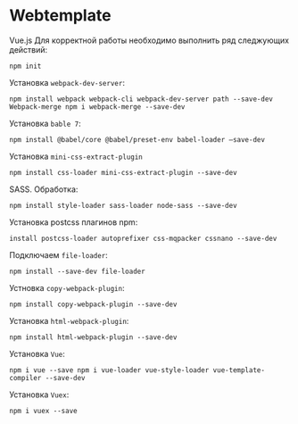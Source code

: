 # Webtemplate
Vue.js
Для корректной работы необходимо выполнить ряд следжующих действий:
```
npm init
```
Установка `webpack-dev-server`: 
```
npm install webpack webpack-cli webpack-dev-server path --save-dev
Webpack-merge npm i webpack-merge --save-dev
```
Установка `bable 7`:
```
npm install @babel/core @babel/preset-env babel-loader —save-dev
```
Установка `mini-css-extract-plugin`
```
npm install css-loader mini-css-extract-plugin --save-dev
```
SASS. Обработка:
```
npm install style-loader sass-loader node-sass --save-dev
```
Установка postcss плагинов npm:
```
install postcss-loader autoprefixer css-mqpacker cssnano --save-dev
```
Подключаем `file-loader`:
```
npm install --save-dev file-loader
```
Устновка `copy-webpack-plugin`:
```
npm install copy-webpack-plugin --save-dev
```
Установка `html-webpack-plugin`:
```
npm install html-webpack-plugin --save-dev
```
Установка `Vue`:
```
npm i vue --save npm i vue-loader vue-style-loader vue-template-compiler --save-dev
```
Установка `Vuex`:
```
npm i vuex --save 
```
